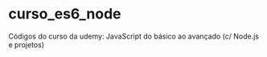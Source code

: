 # curso_es6_node
Códigos do curso da udemy: JavaScript do básico ao avançado (c/ Node.js e projetos)
